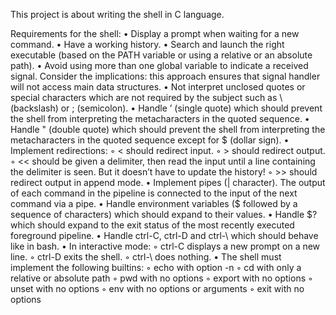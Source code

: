 This project is about writing the shell in C language.

Requirements for the shell:
• Display a prompt when waiting for a new command.
• Have a working history.
• Search and launch the right executable (based on the PATH variable or using a relative or an absolute path).
• Avoid using more than one global variable to indicate a received signal. Consider the implications: this approach ensures that signal 
handler will not access main data structures.
• Not interpret unclosed quotes or special characters which are not required by the subject such as \ (backslash) or ; (semicolon).
• Handle ’ (single quote) which should prevent the shell from interpreting the metacharacters in the quoted sequence.
• Handle " (double quote) which should prevent the shell from interpreting the metacharacters in the quoted sequence except for $ (dollar sign).
• Implement redirections:
  ◦ < should redirect input.
  ◦ > should redirect output.
  ◦ << should be given a delimiter, then read the input until a line containing the delimiter is seen. But it doesn’t have to update the history!
  ◦ >> should redirect output in append mode.
• Implement pipes (| character). The output of each command in the pipeline is connected to the input of the next command via a pipe.
• Handle environment variables ($ followed by a sequence of characters) which should expand to their values.
• Handle $? which should expand to the exit status of the most recently executed foreground pipeline.
• Handle ctrl-C, ctrl-D and ctrl-\ which should behave like in bash.
• In interactive mode:
  ◦ ctrl-C displays a new prompt on a new line.
  ◦ ctrl-D exits the shell.
  ◦ ctrl-\ does nothing.
• The shell must implement the following builtins:
  ◦ echo with option -n
  ◦ cd with only a relative or absolute path
  ◦ pwd with no options
  ◦ export with no options
  ◦ unset with no options
  ◦ env with no options or arguments
  ◦ exit with no options
